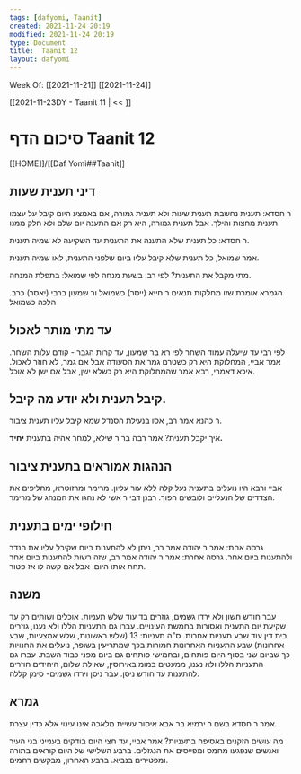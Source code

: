 ```yaml
---
tags: [dafyomi, Taanit] 
created: 2021-11-24 20:19
modified: 2021-11-24 20:19
type: Document
title:  Taanit 12
layout: dafyomi
---
```

Week Of: [[2021-11-21]]
[[2021-11-24]]

[[2021-11-23DY - Taanit 11 | << ]] 

# סיכום הדף  Taanit 12

[[HOME]]/[[Daf Yomi##Taanit]]

##  דיני תענית שעות
ר חסדא: תענית נחשבת תענית שעות ולא תענית גמורה, אם באמצע היום קיבל על עצמו תענית מחצות והילך. אבל תענית גמורה, היא רק אם התענה יום שלם ולא חלק ממנו.

ר חסדא: כל תענית שלא התענה את התענית עד השקיעה לא שמיה תענית.

אמר שמואל, כל תענית שלא קיבל עליו ביום שלפני התענית, לאו שמיה תענית. 

מתי מקבל את התענית? 
לפי רב: בשעת מנחה
לפי שמואל: בתפלת המנחה.

הגמרא אומרת שזו מחלקות תנאים  ר חייא (ייסר) כשמואל ור שמעון ברבי (יאסר) כרב.
הלכה כשמואל

## עד מתי מותר לאכול
לפי רבי עד שיעלה עמוד השחר
לפי רא בר שמעון, עד קרות הגבר - קודם עלות השחר.
אמר אביי, המחלוקת היא רק כשטרם גמר את הסעודה אבל אם גמר, לא חוזר לאכול.
איכא דאמרי, רבא אמר שהמחלוקת היא רק כשלא ישן, אבל אם ישן לא אוכל.

## קיבל תענית ולא יודע מה קיבל.
ר כהנא אמר רב, אסו בנעילת הסנדל שמא קיבל עליו תענית ציבור.

איך יקבל תענית? אמר רבה בר ר שילא, למחר אהיה בתענית **יחיד.**

## הנהגות אמוראים בתענית ציבור
אביי ורבא היו נועלים בתענית נעל קלה ללא עור עליון.
מרימר ומרזוטרא, מחליפים את הצדדים של הנעליים ולובשים הפוך.
רבנן דבי ר אשי לא נהגו את המנהג של מרימר.

## חילופי ימים בתענית
גרסה אחת: אמר ר יהודה אמר רב, ניתן לא להתענות ביום שקיבל עליו את הנדר ולהתענות ביום אחר.
גרסה אחרת: אמר ר יהודה אמר רב, שזה רשות להתענות ביום אחר תחת אותו היום. אבל אם קשה לו אז פטור.

## משנה
עבר חודש חשון ולא ירדו גשמים, גוזרים בד עוד שלש תעניות. 
אוכלים ושותים רק עד שקיעת יום התענית ואסורות בחמשת העינויים.
עברו גם התעניות הללו ולא נענו, גוזרים בית דין עוד שבע תעניות אחרות. ס"ה תעניות: 13 (שלש ראשונות, שלש אמצעיות, שבע אחרונות)
שבע התעניות האחרונות חמורות בכך שמתריעין בשופר, נועלים את החנויות כך שביום שני בסוף היום פותחים, ובחמישי פותחים גם ביום מפני כבוד השבת.
עברו גם התעניות הללו ולא נענו, ממעטים במומ באירוסין, שאילת שלום, היחידים חוזרים להתענות עד חודש ניסן.
עבר ניסן וירדו גשמים- סימן קללה.
## גמרא
אמר ר חסדא בשם ר ירמיא בר אבא איסור עשיית מלאכה אינו עינוי אלא כדין עצרת. 

מה עושים הזקנים באסיפה בתעניות? אמר אביי, עד חצי היום בודקים בענייני בני העיר ואנשים שנפגעו מחמס ומפייסים את הנגזלים. ברבע השלישי של היום קוראים בתורה ומפטירים בנביא. ברבע האחרון, מבקשים רחמים.




